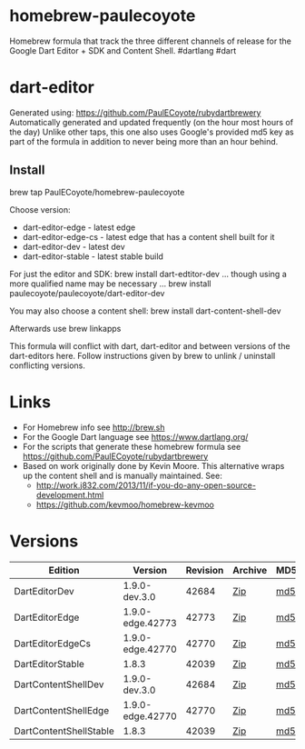 homebrew-paulecoyote
====================

Homebrew formula that track the three different channels of release for the Google Dart Editor + SDK and Content Shell.  #dartlang #dart

dart-editor
===========

Generated using: https://github.com/PaulECoyote/rubydartbrewery
Automatically generated and updated frequently (on the hour most hours of the day)
Unlike other taps, this one also uses Google's provided md5 key as part of the formula in addition to never being more than an hour behind.

Install
-------
brew tap PaulECoyote/homebrew-paulecoyote

Choose version:
* dart-editor-edge - latest edge
* dart-editor-edge-cs - latest edge that has a content shell built for it
* dart-editor-dev - latest dev
* dart-editor-stable - latest stable build

For just the editor and SDK:
brew install dart-edtitor-dev
... though using a more qualified name may be necessary ...
brew install paulecoyote/paulecoyote/dart-editor-dev

You may also choose a content shell:
brew install dart-content-shell-dev

Afterwards use 
brew linkapps

This formula will conflict with dart, dart-editor and between versions of the dart-editors here.  Follow instructions given by brew to unlink / uninstall conflicting versions.

Links
=====
* For Homebrew info see http://brew.sh
* For the Google Dart language see https://www.dartlang.org/
* For the scripts that generate these homebrew formula see https://github.com/PaulECoyote/rubydartbrewery
* Based on work originally done by Kevin Moore. This alternative wraps up the content shell and is manually maintained.  See: 
    * http://work.j832.com/2013/11/if-you-do-any-open-source-development.html
    * https://github.com/kevmoo/homebrew-kevmoo

Versions
========
| Edition | Version | Revision | Archive | MD5 | Notes |
| ------- | ------- | -------- | ------- | --- | ----- |
| DartEditorDev | 1.9.0-dev.3.0 | 42684 | [Zip](https://storage.googleapis.com/dart-archive/channels/dev/release/42684/editor/darteditor-macos-x64.zip) | [md5](https://storage.googleapis.com/dart-archive/channels/dev/release/42684/editor/darteditor-macos-x64.zip.md5sum) | [Changes](https://storage.googleapis.com/dart-archive/channels/dev/release/latest/changelog.html) |
| DartEditorEdge | 1.9.0-edge.42773 | 42773 | [Zip](https://storage.googleapis.com/dart-archive/channels/be/raw/42773/editor/darteditor-macos-x64.zip) | [md5](https://storage.googleapis.com/dart-archive/channels/be/raw/42773/editor/darteditor-macos-x64.zip.md5sum) | - |
| DartEditorEdgeCs | 1.9.0-edge.42770 | 42770 | [Zip](https://storage.googleapis.com/dart-archive/channels/be/raw/42770/editor/darteditor-macos-x64.zip) | [md5](https://storage.googleapis.com/dart-archive/channels/be/raw/42770/editor/darteditor-macos-x64.zip.md5sum) | - |
| DartEditorStable | 1.8.3 | 42039 | [Zip](https://storage.googleapis.com/dart-archive/channels/stable/release/42039/editor/darteditor-macos-x64.zip) | [md5](https://storage.googleapis.com/dart-archive/channels/stable/release/42039/editor/darteditor-macos-x64.zip.md5sum) | [Changes](https://storage.googleapis.com/dart-archive/channels/stable/release/latest/changelog.html) |
| DartContentShellDev | 1.9.0-dev.3.0 | 42684 | [Zip](https://storage.googleapis.com/dart-archive/channels/dev/release/42684/dartium/content_shell-macos-ia32-release.zip) | [md5](https://storage.googleapis.com/dart-archive/channels/dev/release/42684/dartium/content_shell-macos-ia32-release.zip.md5sum) | - |
| DartContentShellEdge | 1.9.0-edge.42770 | 42770 | [Zip](https://storage.googleapis.com/dart-archive/channels/be/raw/42770/dartium/content_shell-macos-ia32-release.zip) | [md5](https://storage.googleapis.com/dart-archive/channels/be/raw/42770/dartium/content_shell-macos-ia32-release.zip.md5sum) | - |
| DartContentShellStable | 1.8.3 | 42039 | [Zip](https://storage.googleapis.com/dart-archive/channels/stable/release/42039/dartium/content_shell-macos-ia32-release.zip) | [md5](https://storage.googleapis.com/dart-archive/channels/stable/release/42039/dartium/content_shell-macos-ia32-release.zip.md5sum) | - |
